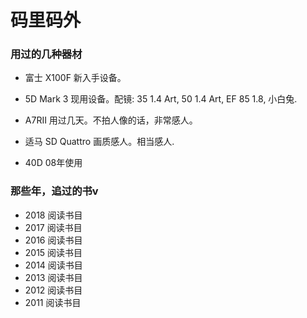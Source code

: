 # 码里码外

### 用过的几种器材

- 富士 X100F
  新入手设备。

- 5D Mark 3
  现用设备。配镜: 35 1.4 Art, 50 1.4 Art, EF 85 1.8, 小白兔.

- A7RII
  用过几天。不拍人像的话，非常感人。

- 适马 SD Quattro
  画质感人。相当感人.
  
- 40D
  08年使用


### 那些年，追过的书v
- 2018 阅读书目
- 2017 阅读书目
- 2016 阅读书目
- 2015 阅读书目
- 2014 阅读书目
- 2013 阅读书目
- 2012 阅读书目
- 2011 阅读书目

